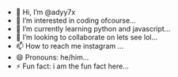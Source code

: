 - 👋 Hi, I’m @adyy7x
- 👀 I’m interested in coding ofcourse...
- 🌱 I’m currently learning python and javascript...
- 💞️ I’m looking to collaborate on lets see lol...
- 📫 How to reach me instagram ...
- 😄 Pronouns: he/him...
- ⚡ Fun fact: i am the fun fact here...

<!---
adyy7x/adyy7x is a ✨ special ✨ repository because its `README.md` (this file) appears on your GitHub profile.
You can click the Preview link to take a look at your changes.
--->
